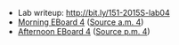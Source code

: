 * Lab writeup: <http://bit.ly/151-2015S-lab04>
* [Morning EBoard 4](../eboards.am/eboard.04.html)
  ([Source a.m. 4](../eboards.am/eboard.04.md))
* [Afternoon EBoard 4](../eboards.pm/eboard.04.html)
  ([Source p.m. 4](../eboards.pm/eboard.04.md))
